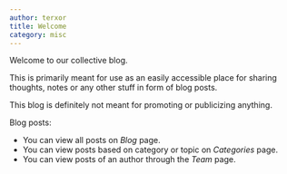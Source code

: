 ```yaml
---
author: terxor
title: Welcome
category: misc
---
```


Welcome to our collective blog.

This is primarily meant for use as an easily accessible place
for sharing thoughts, notes or any other stuff in form of blog posts.

This blog is definitely not meant for promoting or publicizing anything.

Blog posts:
- You can view all posts on *Blog* page.
- You can view posts based on category or topic on *Categories* page.
- You can view posts of an author through the *Team* page.
